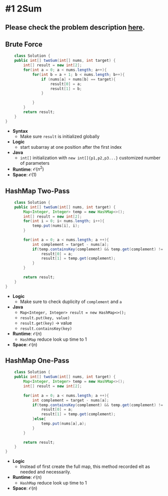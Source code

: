 # #1 2Sum

## Please check the problem description [here](https://leetcode.com/problems/two-sum/).

## Brute Force

```Java
    class Solution {
    public int[] twoSum(int[] nums, int target) {
        int[] result = new int[2];
        for(int a = 0; a < nums.length; a++){
            for(int b = a + 1; b < nums.length; b++){
                if (nums[a] + nums[b] == target){
                    result[0] = a;
                    result[1] = b;
                } 
                    
            }
        }
        return result;
    }
}
```
* **Syntax**
  * Make sure `result` is initialized globally
* **Logic**
  * start subarray at one position after the first index
* **Java**
  * `int[]` initialization with `new int[]{p1,p2,p3...}` customized number of parameters
* **Runtime**: $\mathcal{O}(n^2)$
* **Space**: $\mathcal{O}(1)$

## HashMap Two-Pass

```Java
    class Solution {
    public int[] twoSum(int[] nums, int target) {
        Map<Integer, Integer> temp = new HashMap<>();
        int[] result = new int[2];
        for(int i = 0; i< nums.length; i++){
            temp.put(nums[i], i);
        }
        
        for(int a = 0; a < nums.length; a ++){
            int complement = target - nums[a];
            if(temp.containsKey(complement) && temp.get(complement) != a){
                result[0] = a;
                result[1] = temp.get(complement);
            }
        }
        
        return result;
    }
}
```

* **Logic**
  * Make sure to check duplicity of `complement` and `a` 
* **Java**
  * `Map<Integer, Integer> result = new HashMap<>();`
  * `result.put(key, value)`
  * `result.get(key)` -> value
  * `result.containsKey(key)`
* **Runtime**: $\mathcal{O}(n)$
  * `HashMap` reduce look up time to $1$
* **Space**: $\mathcal{O}(n)$

## HashMap One-Pass

```Java
    class Solution {
    public int[] twoSum(int[] nums, int target) {
        Map<Integer, Integer> temp = new HashMap<>();
        int[] result = new int[2];
        
        for(int a = 0; a < nums.length; a ++){
            int complement = target - nums[a];
            if(temp.containsKey(complement) && temp.get(complement) != a){
                result[0] = a;
                result[1] = temp.get(complement);
            }else{
                temp.put(nums[a],a);
            }
        }
        
        return result;
    }
}
```

* **Logic**
  * Instead of first create the full map, this method recorded elt as needed and necessarily.
* **Runtime**: $\mathcal{O}(n)$
  * `HashMap` reduce look up time to $1$
* **Space**: $\mathcal{O}(n)$